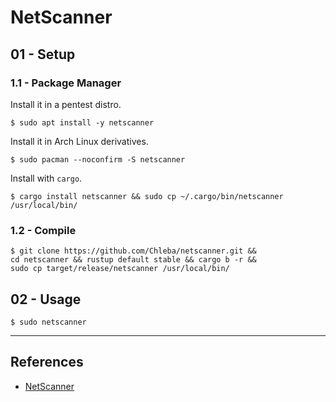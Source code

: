 # NetScanner

## 01 - Setup

### 1.1 - Package Manager

Install it in a pentest distro. 

```
$ sudo apt install -y netscanner
```

Install it in Arch Linux derivatives.

```
$ sudo pacman --noconfirm -S netscanner
```

Install with `cargo`.

```
$ cargo install netscanner && sudo cp ~/.cargo/bin/netscanner /usr/local/bin/
```

### 1.2 - Compile

```
$ git clone https://github.com/Chleba/netscanner.git &&
cd netscanner && rustup default stable && cargo b -r &&
sudo cp target/release/netscanner /usr/local/bin/
```

## 02 - Usage

```
$ sudo netscanner
```

---
## References

- [NetScanner](https://github.com/Chleba/netscanner)